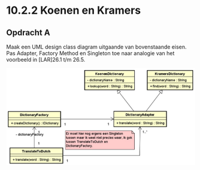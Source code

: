 # 10.2.2 Koenen en Kramers

## Opdracht A
Maak een UML design class diagram uitgaande van bovenstaande eisen. 
Pas Adapter, Factory Method en Singleton toe naar analogie van het voorbeeld in [LAR]26.1 t/m
26.5.  

![Class Diagram](https://raw.githubusercontent.com/aaron5670/OOSE-Course/master/AdventureQuest/10.2.2A.jpg)
